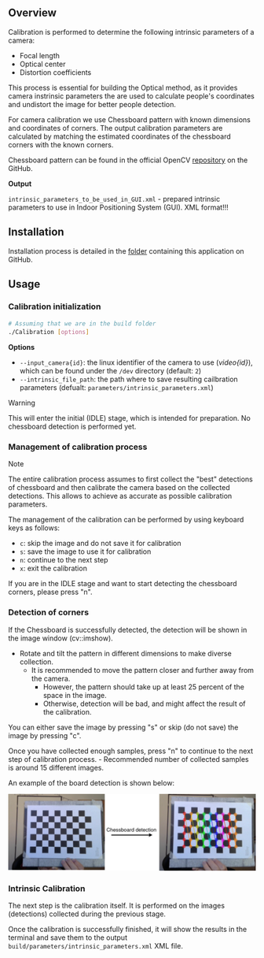 ## Overview

Calibration is performed to determine the following intrinsic parameters of a camera:
  - Focal length
  - Optical center
  - Distortion coefficients

This process is essential for building the Optical method, as it provides camera instrinsic parameters the are used to calculate people's coordinates and undistort the image for better people detection.

For camera calibration we use Chessboard pattern with known dimensions and coordinates of corners. The output calibration parameters are calculated by matching the estimated coordinates of the chessboard corners with the known corners.

Chessboard pattern can be found in the official OpenCV [repository](https://github.com/opencv/opencv/blob/4.x/doc/pattern.png) on the GitHub.

**Output**

  `intrinsic_parameters_to_be_used_in_GUI.xml` - prepared intrinsic parameters to use in Indoor Positioning System (GUI). XML format!!!

## Installation

  Installation process is detailed in the [folder](/Implementation/Camera%20Intrinsic%20Calibration%20(Optical)/) containing this application on GitHub.

## Usage

### Calibration initialization 

  ```sh
  # Assuming that we are in the build folder
  ./Calibration [options]
  ```

  **Options**
  - `--input_camera{id}`: the linux identifier of the camera to use (*video{id}*), which can be found under the `/dev` directory (default: `2`)
  - `--intrinsic_file_path`: the path where to save resulting cailbration parameters (defualt: `parameters/intrinsic_parameters.xml`)

  > [!Warning]
  > This will enter the initial (IDLE) stage, which is intended for preparation. No chessboard detection is performed yet.


### Management of calibration process

  > [!Note]
  > The entire calibration process assumes to first collect the "best" detections of chessboard and then calibrate the camera based on the collected detections. This allows to achieve as accurate as possible calibration parameters.

  The management of the calibration can be performed by using keyboard keys as follows:

  - `c`: skip the image and do not save it for calibration
  - `s`: save the image to use it for calibration
  - `n`: continue to the next step
  - `x`: exit the calibration


  If you are in the IDLE stage and want to start detecting the chessboard corners, please press "n".

### Detection of corners

  If the Chessboard is successfully detected, the detection will be shown in the image window (cv::imshow).
  - Rotate and tilt the pattern in different dimensions to make diverse collection.
    - It is recommended to move the pattern closer and further away from the camera. 
      - However, the pattern should take up at least 25 percent of the space in the image.
      - Otherwise, detection will be bad, and might affect the result of the calibration.

  You can either save the image by pressing "s" or skip (do not save) the image by pressing "c".
    
  Once you have collected enough samples, press "n" to continue to the next step of calibration process.
    - Recommended number of collected samples is around 15 different images.

  An example of the board detection is shown below:

  ![Camera calibration](https://github.com/Razyapoo/Thesis-Documentation/blob/master/Archive/Documentation/Images%20for%20wiki/chessboard_detection.png)

### Intrinsic Calibration

  The next step is the calibration itself. It is performed on the images (detections) collected during the previous stage.

  Once the calibration is successfully finished, it will show the results in the terminal and save them to the output `build/parameters/intrinsic_parameters.xml` XML file.


